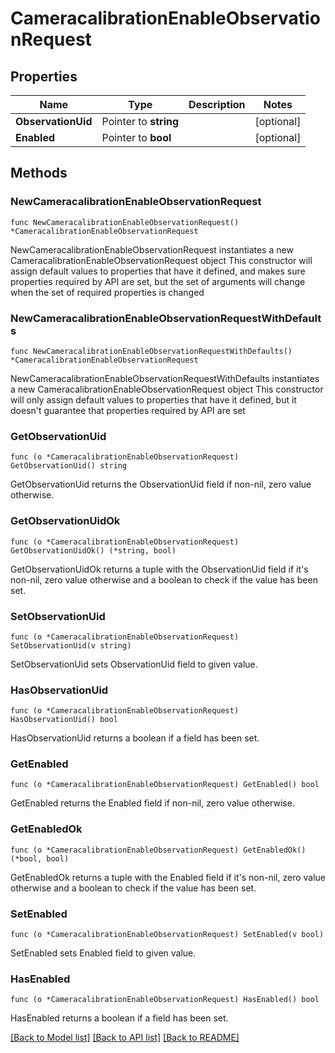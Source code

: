 # CameracalibrationEnableObservationRequest

## Properties

Name | Type | Description | Notes
------------ | ------------- | ------------- | -------------
**ObservationUid** | Pointer to **string** |  | [optional] 
**Enabled** | Pointer to **bool** |  | [optional] 

## Methods

### NewCameracalibrationEnableObservationRequest

`func NewCameracalibrationEnableObservationRequest() *CameracalibrationEnableObservationRequest`

NewCameracalibrationEnableObservationRequest instantiates a new CameracalibrationEnableObservationRequest object
This constructor will assign default values to properties that have it defined,
and makes sure properties required by API are set, but the set of arguments
will change when the set of required properties is changed

### NewCameracalibrationEnableObservationRequestWithDefaults

`func NewCameracalibrationEnableObservationRequestWithDefaults() *CameracalibrationEnableObservationRequest`

NewCameracalibrationEnableObservationRequestWithDefaults instantiates a new CameracalibrationEnableObservationRequest object
This constructor will only assign default values to properties that have it defined,
but it doesn't guarantee that properties required by API are set

### GetObservationUid

`func (o *CameracalibrationEnableObservationRequest) GetObservationUid() string`

GetObservationUid returns the ObservationUid field if non-nil, zero value otherwise.

### GetObservationUidOk

`func (o *CameracalibrationEnableObservationRequest) GetObservationUidOk() (*string, bool)`

GetObservationUidOk returns a tuple with the ObservationUid field if it's non-nil, zero value otherwise
and a boolean to check if the value has been set.

### SetObservationUid

`func (o *CameracalibrationEnableObservationRequest) SetObservationUid(v string)`

SetObservationUid sets ObservationUid field to given value.

### HasObservationUid

`func (o *CameracalibrationEnableObservationRequest) HasObservationUid() bool`

HasObservationUid returns a boolean if a field has been set.

### GetEnabled

`func (o *CameracalibrationEnableObservationRequest) GetEnabled() bool`

GetEnabled returns the Enabled field if non-nil, zero value otherwise.

### GetEnabledOk

`func (o *CameracalibrationEnableObservationRequest) GetEnabledOk() (*bool, bool)`

GetEnabledOk returns a tuple with the Enabled field if it's non-nil, zero value otherwise
and a boolean to check if the value has been set.

### SetEnabled

`func (o *CameracalibrationEnableObservationRequest) SetEnabled(v bool)`

SetEnabled sets Enabled field to given value.

### HasEnabled

`func (o *CameracalibrationEnableObservationRequest) HasEnabled() bool`

HasEnabled returns a boolean if a field has been set.


[[Back to Model list]](../README.md#documentation-for-models) [[Back to API list]](../README.md#documentation-for-api-endpoints) [[Back to README]](../README.md)


